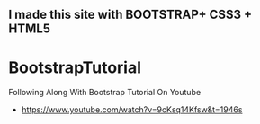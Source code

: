 ## I made this site with BOOTSTRAP+ CSS3 + HTML5 
# BootstrapTutorial
Following Along With Bootstrap Tutorial On Youtube
- https://www.youtube.com/watch?v=9cKsq14Kfsw&t=1946s
